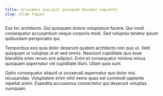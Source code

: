 ```yaml
---
title: accusamus suscipit quisquam ducimus sapiente
slug: ullam fugiat
---
```


Eos hic architecto. Qui quisquam dolore voluptatum facere. Qui modi consequatur accusantium neque corporis modi. Sed voluptas tenetur ipsum quibusdam perspiciatis qui.

Temporibus eos quia dolor deserunt quidem architecto non quo ut. Velit quisquam ut voluptas ut et sed omnis. Nesciunt cupiditate quo esse blanditiis enim rerum sint adipisci. Enim et consequatur minima minus quisquam aspernatur vel cupiditate illum. Ullam quia sunt.

Optio consequatur aliquid ut occaecati aspernatur quo dolor nisi recusandae. Voluptatem enim nihil nemo quas est commodi sapiente repellat animi. Expedita accusamus consectetur qui deserunt voluptas numquam.
